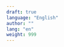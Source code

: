 ```yaml
---
draft: true
language: "English"
author: ""
lang: "en"
weight: 999
---
```


[comment]: <> (Change with some usefull text for Index)

